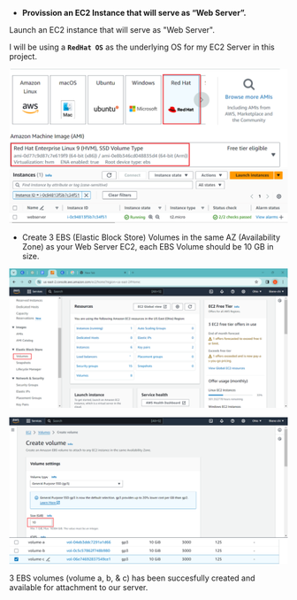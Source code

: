 - **Provission an EC2 Instance that will serve as “Web Server”.**

Launch an EC2 instance that will serve as "Web Server". 

I will be using a **`RedHat OS`** as the underlying OS for my EC2 Server in this project.

![image](./screenshots/redhart.png)
![image](./screenshots/redhatinstancerunning.png)

- Create 3 EBS (Elastic Block Store) Volumes in the same AZ (Availability Zone) as your Web Server EC2, each EBS Volume should be 10 GB in size.

![image](./screenshots/volumes.png)

![image](./screenshots/volumess.png)
![image](./screenshots/3ebsvolumes.png)

3 EBS volumes (volume a, b, & c) has been succesfully created and available for attachment to our server.